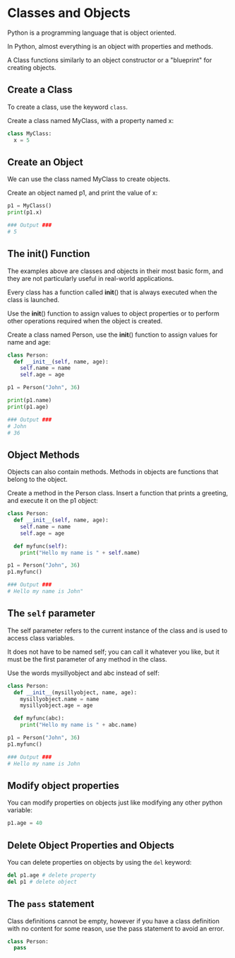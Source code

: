 # Classes and Objects

Python is a programming language that is object oriented.

In Python, almost everything is an object with properties and methods.

A Class functions similarly to an object constructor or a "blueprint" for creating objects.

## Create a Class

To create a class, use the keyword `class`.

Create a class named MyClass, with a property named x:

```python
class MyClass:
  x = 5
```

## Create an Object

We can use the class named MyClass to create objects.

Create an object named p1, and print the value of x:

```python
p1 = MyClass()
print(p1.x)

### Output ###
# 5
```

## The **init**() Function

The examples above are classes and objects in their most basic form, and they are not particularly useful in real-world applications.

Every class has a function called **init**() that is always executed when the class is launched.

Use the **init**() function to assign values to object properties or to perform other operations required when the object is created.

Create a class named Person, use the **init**() function to assign values for name and age:

```python
class Person:
  def __init__(self, name, age):
    self.name = name
    self.age = age

p1 = Person("John", 36)

print(p1.name)
print(p1.age)

### Output ###
# John
# 36
```

## Object Methods

Objects can also contain methods. Methods in objects are functions that belong to the object.

Create a method in the Person class. Insert a function that prints a greeting, and execute it on the p1 object:

```python
class Person:
  def __init__(self, name, age):
    self.name = name
    self.age = age

  def myfunc(self):
    print("Hello my name is " + self.name)

p1 = Person("John", 36)
p1.myfunc()

### Output ###
# Hello my name is John"
```

## The `self` parameter

The self parameter refers to the current instance of the class and is used to access class variables.

It does not have to be named self; you can call it whatever you like, but it must be the first parameter of any method in the class.

Use the words mysillyobject and abc instead of self:

```python
class Person:
  def __init__(mysillyobject, name, age):
    mysillyobject.name = name
    mysillyobject.age = age

  def myfunc(abc):
    print("Hello my name is " + abc.name)

p1 = Person("John", 36)
p1.myfunc()

### Output ###
# Hello my name is John
```

## Modify object properties

You can modify properties on objects just like modifying any other python variable:

```python
p1.age = 40
```

## Delete Object Properties and Objects

You can delete properties on objects by using the `del` keyword:

```python
del p1.age # delete property
del p1 # delete object
```

## The `pass` statement

Class definitions cannot be empty, however if you have a class definition with no content for some reason, use the pass statement to avoid an error.

```python
class Person:
  pass
```
